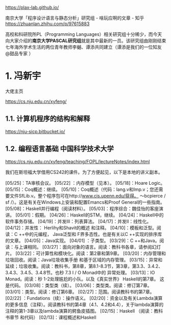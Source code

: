 









https://plax-lab.github.io/


南京大学「程序设计语言与静态分析」研究组 - 啥玩应啊的文章 - 知乎
https://zhuanlan.zhihu.com/p/97615883

高校和科研院所PL（Programming Languages）相关研究组十分稀少，而今天向大家介绍的**南京大学PASCAL研究组**就是其中最新的一员。该研究组由刚刚结束七年海外学术生活的两位青年教师李樾、谭添共同建立（谭添是我们的一位知友 
@甜品专家
 ）







# 1. 冯新宇






大佬主页

https://cs.nju.edu.cn/xyfeng/


## 1.1. 计算机程序的结构和解释


https://nju-sicp.bitbucket.io/



## 1.2. 编程语言基础 中国科学技术大学


https://cs.nju.edu.cn/xyfeng/teaching/FOPL/lectureNotes/index.html

我们在斯坦福大学借用CS242的课件。为了方便起见，以下是本地的讲义副本。

[05/25]：TA审核会议。
[05/22] ：内存模型（见本）。
[05/18]：Hoare Logic。
[05/15]：Coq概述：继续。
[05/10]：Coq概述（代码：lang.v和Imp.v；您还需要文件SfLib.v。整个程序包可在http://www.cis.upenn.edu/获得。 〜bcpierce / sf /）。这是有关在Windows上安装和配置Emancs和Proof General的一些指南。
[05/08]：Haskell并行编程（阅读材料）。
[05/03]：程序综合：魏佳怡的客座演讲。
[05/01]：假期。
[04/26]：Haskell的STM，继续。
[04/24]：Haskell中的软件事务存储。
[04/19]：并发III：列表算法。
[04/17]：并发II：线性化。
[04/12]：并发性： Herlihy和Shavit的概述 和注释。
[04/10]：模板和泛型。阅读：C ++中的元编程， Java泛型和 F界多态性。也是有关以C ++实现的排序库的文章。
[04/05]：Java实现。
[04/01] ：子类型。
[03/29]：C ++和Java。阅读：与上课相同。
[03/27]：面向对象的语言。阅读：教科书各章，请参阅幻灯片。
[03/22]：可计算性和模块化。阅读：第2章和第9章。
[03/20]：内存管理和垃圾回收。阅读：Java垃圾收集手册 和基于区域的内存管理。
[03/15]：异常和延续；垃圾收集。阅读：教科书，第8章，第8.1-8.3节，第3章，第3.3、3.4.2、3.4.3、3.4.5、3.4.8节。也秒 7.3 I / O Monad中的 异常处理。
[03/13]：IO Monad。阅读：秒 1-2处理尴尬的小队。以及《真实世界》 Haskell的第7章。 这是代码。
[03/08]：类型类（续）。
[03/06]：类型类。阅读：修订第7章。
[03/01]：类型。阅读：修订第6章。
[02/27]：范围。阅读教科书的第7章。
[02/22] ：Fundations（续）：操作语义。
[02/20]：资金以及有关Lambda演算的更多信息（注释）。阅读教科书的第4章（4.1、4.2和4.4），关于lambda演算的注释的第1-3章以及lambda演算的鳄鱼皮插图。
[02/15]：Haskell （阅读：教科书章节 和代码）
[02/13]：课程概述和Haskell
































































